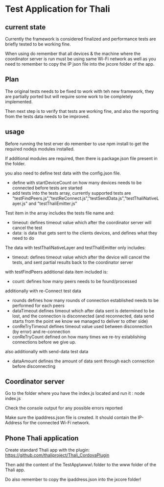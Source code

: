 # Test Application for Thali

## current state

Currently the framework is considered finalized and performance tests are briefly tested to be working fine.

When using do remember that all devices & the machine where the coordinator server is run must be using same Wi-Fi network as well as you need to remember to copy the IP json file into the jxcore folder of the app.


## Plan

The original tests needs to be fixed to work with teh new framework, they are partially ported but will require some work to be completely implemented.

Then next step is to verify that tests are working fine, and also the reporting from the tests data needs to be improved.

## usage

Before running the test erver  do remember to use npm install to get the required nodejs modules installed. 

If additional modules are required, then there is package.json file present in the folder.

you also need to define test data with the config.json file.
- define with startDeviceCount on how many devices needs to be connected before tests are started
- add tests into the tests array, currently supported tests are "testFindPeers.js","testReConnect.js","testSendData.js","testThaliNativeLayer.js" and "testThaliEmitter.js"

Test item in the array includes the tests file name and:
- timeout: defines timeout value which after the coordinator server will cancel the test
- data: is data that gets sent to the clients devices, and defines what they need to do

The data with testThaliNativeLayer and testThaliEmitter only includes:
- timeout: defines timeout value which after the device will cancel the tests, and sent partial results back to the coordinator server

with testFindPeers additional data item included is:
- count: defines how many peers needs to be found/processed 

additionally with  re-Connect test data
- rounds defines how many rounds of connection established needs to be performed for each peers
- dataTimeout defines timeout which after data sent is determined to be lost, and the connection is disconnected (and reconnected, data send starts from the point we know we managed to deliver to other side)
- conReTryTimeout defines timeout value used between disconnection (by error) and re-connection 
- conReTryCount defined on how many times we re-try establishing connections before we give up.

also additionally with  send-data test data
- dataAmount defines the amount of data sent through each connection before disconnecting

## Coordinator server

Go to the folder where you have the index.js located and run it : node index.js

Check the console output for any possible errors reported

Make sure the ipaddress.json file is created. It should contain the IP-Address for the connected Wi-Fi network. 

## Phone Thali application

Create standard Thali app with the plugin: https://github.com/thaliproject/Thali_CordovaPlugin

Then add the content of the TestApp\www\ folder to the www folder  of the Thali app.

Do also remember to copy the ipaddress.json into the jxcore folder!